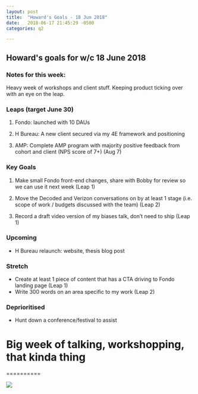 ```yaml
---
layout: post
title:  "Howard's Goals - 18 Jun 2018"
date:   2018-06-17 21:45:29 -0500
categories: q2

---
```


## Howard's goals for w/c 18 June 2018
  
  
### Notes for this week:

Heavy week of workshops and client stuff. Keeping product ticking over with an eye on the leap.


### Leaps (target June 30)

1. Fondo: launched with 10 DAUs

2. H Bureau: A new client secured via my 4E framework and positioning

3. AMP: Complete AMP program with majority positive feedback from cohort and client (NPS score of 7+) (Aug 7)

  
### Key Goals

1. Make small Fondo front-end changes, share with Bobby for review so we can use it next week (Leap 1)

2. Move the Decoded and Verizon conversations on by at least 1 stage (i.e. scope of work / budgets discussed with the team) (Leap 2)

3. Record a draft video version of my biases talk, don’t need to ship (Leap 1)



### Upcoming
- H Bureau relaunch: website, thesis blog post


### Stretch

 - Create at least 1 piece of content that has a CTA driving to Fondo landing page (Leap 1)
- Write 300 words on an area specific to my work (Leap 2)



### Deprioritised

- Hunt down a conference/festival to assist



# Big week of talking, workshopping, that kinda thing
==========

![](https://media.giphy.com/media/Fgl7OyFKx0I7e/giphy.gif)
